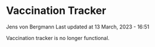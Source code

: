Vaccination Tracker
================
Jens von Bergmann
Last updated at 13 March, 2023 - 16:51

Vaccination tracker is no longer functional.
